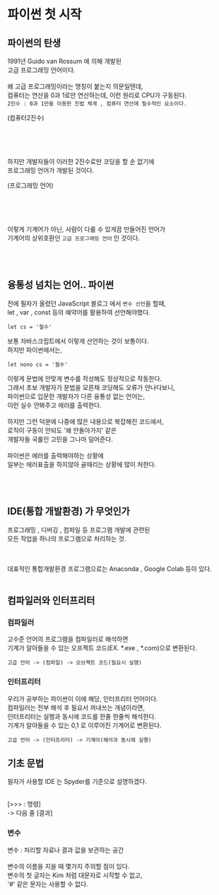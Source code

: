 # 파이썬 첫 시작

## 파이썬의 탄생

1991년 Guido van Rossum 에 의해 개발된<br/>
고급 프로그래밍 언어이다.<br/>
<br/>
왜 고급 프로그래밍이라는 명칭이 붙는지 의문일텐데,<br/>
컴퓨터는 연산을 0과 1로만 연산하는데, 이런 원리로 CPU가 구동된다.<br/>
`2진수 : 0과 1만을 이용한 진법 체계 , 컴퓨터 연산에 필수적인 요소이다.`

(컴퓨터2진수)

<br/>
<br/>
<br/>

하지만 개발자들이 이러한 2진수로만 코딩을 할 순 없기에<br/>
프로그래밍 언어가 개발된 것이다.<br/>

(프로그래밍 언어)

<br/>
<br/>
<br/>

이렇게 기계어가 아닌, 사람이 다룰 수 있게끔 만들어진 언어가<br/>
기계어의 상위호환인 `고급 프로그래밍 언어` 인 것이다.<br/>
<br/>
<br/>
<br/>

## 융통성 넘치는 언어.. 파이썬

전에 필자가 올렸던 JavaScript 블로그 에서 `변수 선언`을 할때,<br/>
let , var , const 등의 예약어를 활용하여 선언해야했다. 
```
let cs = '철수'
```
보통 자바스크립트에서 이렇게 선언하는 것이 보통이다.<br/>
하지만 파이썬에서는,

```
let nono cs = '철수'
```

이렇게 문법에 안맞게 변수를 작성해도 정상적으로 작동한다.<br/>
그래서 초보 개발자가 문법을 모른채 코딩해도 오류가 안나다보니,<br/>
파이썬으로 입문한 개발자가 다른 융통성 없는 언어는,<br/>
이런 실수 안봐주고 에러를 출력한다.<br/>
<br/>
하지만 그런 덕분에 나중에 많은 내용으로 복잡해진 코드에서,<br/>
로직이 구동이 안되도 '왜 안돌아가지' 같은<br/>
개발자들 국룰인 고민을 그나마 덜어준다.<br/>
<br/>
파이썬은 에러를 출력해야하는 상황에<br/>
일부는 에러표출을 하지않아 골때리는 상황에 많이 처한다.<br/>
<br/>
<br/>
<br/>

## IDE(통합 개발환경) 가 무엇인가

프로그래밍 , 디버깅 , 컴파일 등 프로그램 개발에 관련된<br/>
모든 작업을 하나의 프로그램으로 처리하는 것.<br/>
<br/>
<br/>

대표적인 통합개발환경 프로그램으로는 Anaconda , Google Colab 등이 있다.<br/>
<br/>


## 컴파일러와 인터프리터
### 컴파일러
고수준 언어의 프로그램을 컴파일러로 해석하면<br/>
기계가 알아들을 수 있는 오프젝트 코드(EX. *.exe , *.com)으로 변환된다.<br/>

`고급 언어 -> (컴파일) -> 오브젝트 코드(필요시 실행)`

### 인터프리터
우리가 공부하는 파이썬이 이에 해당, 인터프리터 언어이다.<br/>
컴파일러는 전부 해석 후 필요서 꺼내쓰는 개념이라면,<br/>
인터프리터는 실행과 동시에 코드를 한줄 한줄씩 해석한다.<br/>
기계가 알아들을 수 있는 0,1 로 이루어진 기계어로 변환된다.<br/>

`고급 언어 -> (인터프리터) -> 기계어(해석과 동시에 실행)`

## 기초 문법

필자가 사용할 IDE 는 Spyder를 기준으로 설명하겠다.<br/>
<br/>

[>>> : 명령]<br/>
-> 다음 줄 [결과]<br/>

### 변수
변수 : 처리할 자료나 결과 값을 보관하는 공간<br/>
<br/>
변수의 이름을 지을 때 몇가지 주의할 점이 있다.<br/>
변수의 첫 글자는 Kim 처럼 대문자로 시작할 수 없고,<br/>
'#' 같은 문자는 사용할 수 없다.<br/>
<br/>























